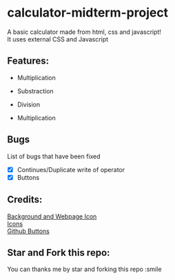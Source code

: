 # calculator-midterm-project
A basic calculator made from html, css and javascript!<br>
It uses external CSS and Javascript

## Features:
- Multiplication
+ Substraction
* Division
- Multiplication

## Bugs
List of bugs that have been fixed
- [x] Continues/Duplicate write of operator
- [x] Buttons
  
## Credits:
[Background and Webpage Icon](https://static.vecteezy.com/system/resources/previews/014/375/060/original/plus-minus-multiply-divide-button-illustration-in-3d-isometric-style-png.png) <br>
[Icons](https://icons8.com)<br>
[Github Buttons](https://ghbtns.com/)<br>

## Star and Fork this repo:
You can thanks me by star and forking this repo :smile